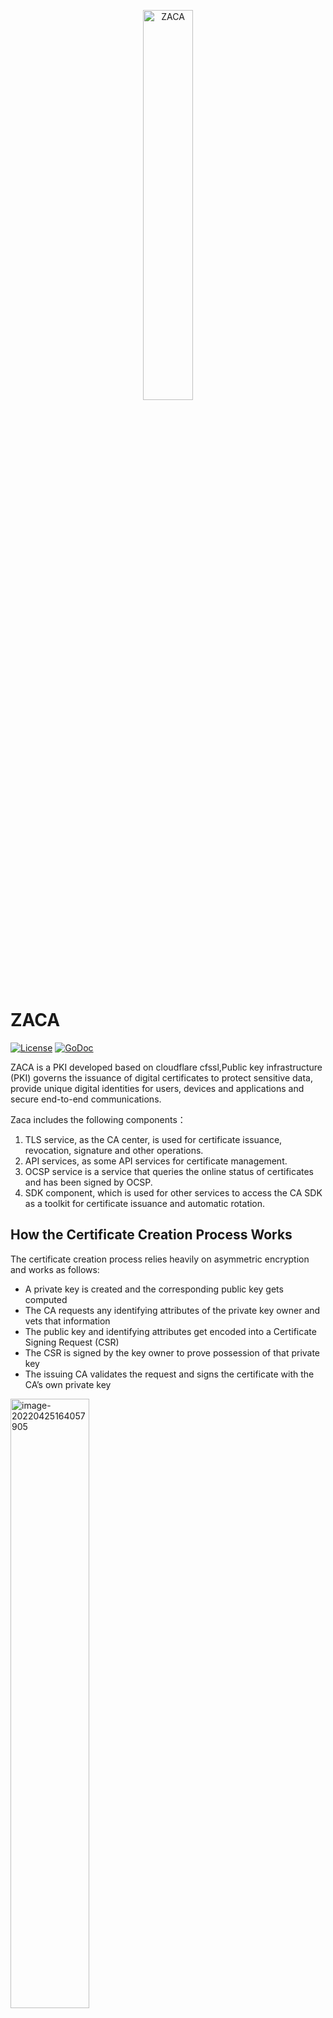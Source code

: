 <p align="center">
<img src="https://user-images.githubusercontent.com/52234994/165200623-c60e956b-5805-4088-bf58-f97ebd8ae8b4.png" 
    width="40%" border="0" alt="ZACA">
</p>

# ZACA
[![License](https://img.shields.io/badge/License-Apache%202.0-blue.svg)](https://opensource.org/licenses/Apache-2.0)  [![GoDoc](https://godoc.org/github.com/cloudflare/cfssl?status.svg)](https://github.com/ztalab/ZACA)

ZACA is a PKI developed based on cloudflare cfssl,Public key infrastructure (PKI) governs the issuance of digital certificates to protect sensitive data, provide unique digital identities for users, devices and applications and secure end-to-end communications.

Zaca includes the following components：

1. TLS service, as the CA center, is used for certificate issuance, revocation, signature and other operations.
2. API services, as some API services for certificate management.
2. OCSP service is a service that queries the online status of certificates and has been signed by OCSP.
2. SDK component, which is used for other services to access the CA SDK as a toolkit for certificate issuance and automatic rotation.

## How the Certificate Creation Process Works

The certificate creation process relies heavily on asymmetric encryption and works as follows: 

- A private key is created and the corresponding public key gets computed 
- The CA requests any identifying attributes of the private key owner and vets that information 
- The public key and identifying attributes get encoded into a Certificate Signing Request (CSR) 
- The CSR is signed by the key owner to prove possession of that private key 
- The issuing CA validates the request and signs the certificate with the CA’s own private key 

<img src="https://user-images.githubusercontent.com/52234994/165200483-0b7e9698-552c-4a9f-b9b0-afce84e8c313.png" alt="image-20220425164057905" style="width:50%;" />

Anyone can use the public portion of a certificate to verify that it was actually issued by the CA by confirming who owns the private key used to sign the certificate. And, assuming they deem that CA trustworthy, they can verify that anything they send to the certificate holder will actually go to the intended recipient and that anything signed using that certificate holder’s private key was indeed signed by that person/device. 

One important part of this process to note is that the CA itself has its own private key and corresponding public key, which creates the need for CA hierarchies. 

## How CA Hierarchies and Root CAs Create Layers of Trust

Since each CA has a certificate of its own, layers of trust get created through CA hierarchies — in which CAs issue certificates for other CAs. However, this process is not circular, as there is ultimately a root certificate. Normally, certificates have an issuer and a subject as two separate parties, but these are the same parties for root CAs, meaning that root certificates are self-signed. As a result, people must inherently trust the root certificate authority to trust any certificates that trace back to it. 

<img src="https://user-images.githubusercontent.com/52234994/165200520-842ecf88-bfea-441b-a1af-53260ce4085f.png" alt="image-20220425164028072" style="width:50%;" />

## ZACA overall architecture and working mode

![image-20220425165623191](https://user-images.githubusercontent.com/52234994/165200574-ac647d20-1044-4580-8378-862d4fd4af9e.png)

## Building

Building cfssl requires a [working Go 1.12+ installation](http://golang.org/doc/install).

```
$ git clone git@github.com:ztalab/ZACA.git
$ cd ZACA
$ make
```

You can set GOOS and GOARCH environment variables to allow Go to cross-compile alternative platforms.

The resulting binaries will be in the bin folder:

```
$ tree bin
bin
├── zaca
```

## Configuration reference

When ZACA starts each service, it needs to rely on some configurations, and the dependent configuration information has two configuration methods:

**configuration file:**

The configuration file is in the project root directory：`conf.yml` ,The file format is standard yaml format, which can be used as a reference。

**environment variable:**

In the project root directory：`.env.example`, The file describes how to configure some settings through environment variables.

**Priority:**

The configuration priority of environment variables is higher than the configuration in the configuration file.


## Service Installation

### TLS service

TLS service is used to issue certificates through control`IS_KEYMANAGER_SELF_SIGN` Environment variable to control whether to start as Root CA.

- Started as root CA, TLS service will self sign certificate.
- When starting as an intermediate CA, the TLS service needs to request the root CA signing certificate as its own CA certificate.

Start command：`zaca tls`，Default listening port 8081

### OCSP service

OCSP online certificate status is used to query the certificate status information. OCSP returns the certificate online status information to quickly check whether the certificate has expired, whether it has been revoked and so on.

Start command：`zaca ocsp`，Default listening port 8082

### API service

Provide CA center API service, which can be accessed after the service is started`http://localhost:8080/swagger/index.html`，View API documentation.

Start command：`zaca api`，Default listening port 8080



### SDK Installation

```
$ go get github.com/ztalab/ZACA
```

The classic usage of the ZACA SDK is that the client and the server use the certificate issued by the CA center for encrypted communication. The following is the usage of the sdk between the client and the server.

See：[Demo](https://github.com/ztalab/ZACA/tree/master/pkg/caclient/examples)

